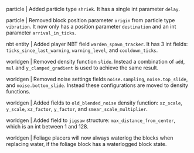 particle | Added particle type `shriek`. It has a single int parameter `delay`.

particle | Removed block position parameter `origin` from particle type `vibration`. It now only has a position parameter `destination` and an int parameter `arrival_in_ticks`.

nbt entity | Added player NBT field `warden_spawn_tracker`. It has 3 int fields: `ticks_since_last_warning`, `warning_level`, and `cooldown_ticks`.

worldgen | Removed density function `slide`. Instead a combination of `add`, `mul` and `y_clamped_gradient` is used to achieve the same result.

worldgen | Removed noise settings fields `noise.sampling`, `noise.top_slide`, and `noise.bottom_slide`. Instead these configurations are moved to density functions.

worldgen | Added fields to `old_blended_noise` density function: `xz_scale`, `y_scale`, `xz_factor`, `y_factor`, and `smear_scale_multiplier`.

worldgen | Added field to `jigsaw` structure: `max_distance_from_center`, which is an int between 1 and 128.

worldgen | Foliage placers will now always waterlog the blocks when replacing water, if the foliage block has a waterlogged block state.
